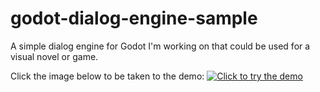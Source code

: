 # godot-dialog-engine-sample
A simple dialog engine for Godot I'm working on that could be used for a visual novel or game.

Click the image below to be taken to the demo:
[![Click to try the demo](https://auburnbit.github.io/dialog_preview.PNG)](https://auburnbit.github.io/Dialog.html)
